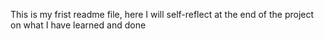 This is my frist readme file, here I will self-reflect at the end of the project on what I have learned and done
